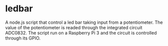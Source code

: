 # ledbar
A node.js script that control a led bar taking input from a potentiometer.
The value of the potentiometer is readed through the integrated circuit ADC0832.
The script run on a Raspberry Pi 3 and the circuit is controlled through its GPIO.
